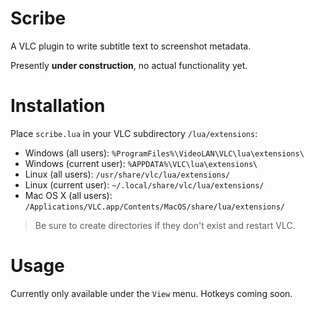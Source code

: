 # Scribe

A VLC plugin to write subtitle text to screenshot metadata.

Presently **under construction**, no actual functionality yet.

# Installation

Place `scribe.lua` in your VLC subdirectory `/lua/extensions`:

* Windows (all users): `%ProgramFiles%\VideoLAN\VLC\lua\extensions\`
* Windows (current user): `%APPDATA%\VLC\lua\extensions\`
* Linux (all users): `/usr/share/vlc/lua/extensions/`
* Linux (current user): `~/.local/share/vlc/lua/extensions/`
* Mac OS X (all users): `/Applications/VLC.app/Contents/MacOS/share/lua/extensions/`

> Be sure to create directories if they don't exist and restart VLC.

# Usage

Currently only available under the `View` menu. Hotkeys coming soon.
